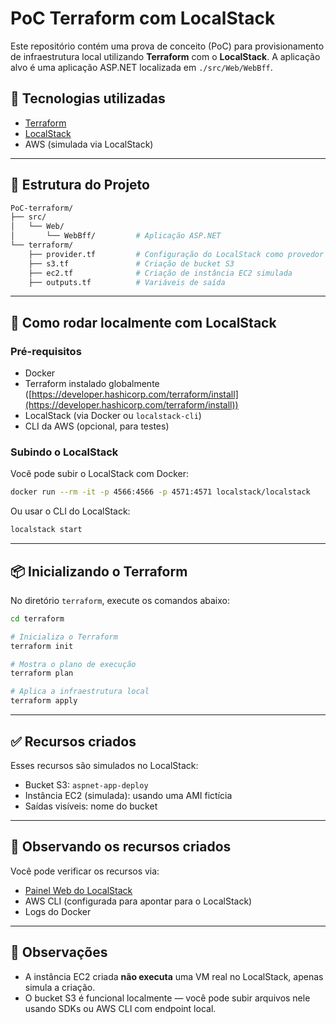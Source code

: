 # PoC Terraform com LocalStack

Este repositório contém uma prova de conceito (PoC) para provisionamento de infraestrutura local utilizando **Terraform** com o **LocalStack**. A aplicação alvo é uma aplicação ASP.NET localizada em `./src/Web/WebBff`.

## 🔧 Tecnologias utilizadas

- [Terraform](https://www.terraform.io/)
- [LocalStack](https://localstack.cloud/)
- AWS (simulada via LocalStack)

---

## 📁 Estrutura do Projeto

```bash
PoC-terraform/
├── src/
│   └── Web/
│       └── WebBff/         # Aplicação ASP.NET
└── terraform/
    ├── provider.tf         # Configuração do LocalStack como provedor AWS
    ├── s3.tf               # Criação de bucket S3
    ├── ec2.tf              # Criação de instância EC2 simulada
    ├── outputs.tf          # Variáveis de saída
````

---

## 🚀 Como rodar localmente com LocalStack

### Pré-requisitos

* Docker
* Terraform instalado globalmente ([https://developer.hashicorp.com/terraform/install](https://developer.hashicorp.com/terraform/install))
* LocalStack (via Docker ou `localstack-cli`)
* CLI da AWS (opcional, para testes)

### Subindo o LocalStack

Você pode subir o LocalStack com Docker:

```bash
docker run --rm -it -p 4566:4566 -p 4571:4571 localstack/localstack
```

Ou usar o CLI do LocalStack:

```bash
localstack start
```

---

## 📦 Inicializando o Terraform

No diretório `terraform`, execute os comandos abaixo:

```bash
cd terraform

# Inicializa o Terraform
terraform init

# Mostra o plano de execução
terraform plan

# Aplica a infraestrutura local
terraform apply
```

---

## ✅ Recursos criados

Esses recursos são simulados no LocalStack:

* Bucket S3: `aspnet-app-deploy`
* Instância EC2 (simulada): usando uma AMI fictícia
* Saídas visíveis: nome do bucket

---

## 🧪 Observando os recursos criados

Você pode verificar os recursos via:

* [Painel Web do LocalStack](https://docs.localstack.cloud/user-guide/web-app/)
* AWS CLI (configurada para apontar para o LocalStack)
* Logs do Docker

---

## 📌 Observações

* A instância EC2 criada **não executa** uma VM real no LocalStack, apenas simula a criação.
* O bucket S3 é funcional localmente — você pode subir arquivos nele usando SDKs ou AWS CLI com endpoint local.
